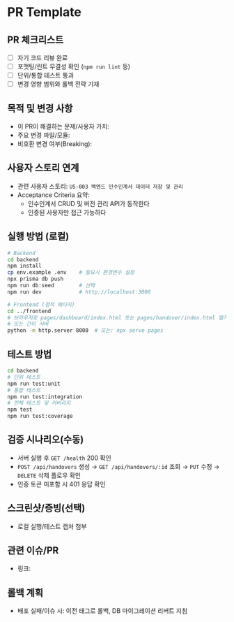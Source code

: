 # PR Template

## PR 체크리스트
- [ ] 자기 코드 리뷰 완료
- [ ] 포맷팅/린트 무결성 확인 (`npm run lint` 등)
- [ ] 단위/통합 테스트 통과
- [ ] 변경 영향 범위와 롤백 전략 기재

## 목적 및 변경 사항
- 이 PR이 해결하는 문제/사용자 가치:
- 주요 변경 파일/모듈:
- 비호환 변경 여부(Breaking):

## 사용자 스토리 연계
- 관련 사용자 스토리: `US-003 백엔드 인수인계서 데이터 저장 및 관리`
- Acceptance Criteria 요약:
  - 인수인계서 CRUD 및 버전 관리 API가 동작한다
  - 인증된 사용자만 접근 가능하다

## 실행 방법 (로컬)
```bash
# Backend
cd backend
npm install
cp env.example .env    # 필요시 환경변수 설정
npx prisma db push
npm run db:seed        # 선택
npm run dev            # http://localhost:3000

# Frontend (정적 페이지)
cd ../frontend
# 브라우저로 pages/dashboard/index.html 또는 pages/handover/index.html 열기
# 또는 간이 서버
python -m http.server 8000  # 또는: npx serve pages
```

## 테스트 방법
```bash
cd backend
# 단위 테스트
npm run test:unit
# 통합 테스트
npm run test:integration
# 전체 테스트 및 커버리지
npm test
npm run test:coverage
```

## 검증 시나리오(수동)
- 서버 실행 후 `GET /health` 200 확인
- `POST /api/handovers` 생성 → `GET /api/handovers/:id` 조회 → `PUT` 수정 → `DELETE` 삭제 플로우 확인
- 인증 토큰 미포함 시 401 응답 확인

## 스크린샷/증빙(선택)
- 로컬 실행/테스트 캡처 첨부

## 관련 이슈/PR
- 링크: 

## 롤백 계획
- 배포 실패/이슈 시: 이전 태그로 롤백, DB 마이그레이션 리버트 지침


